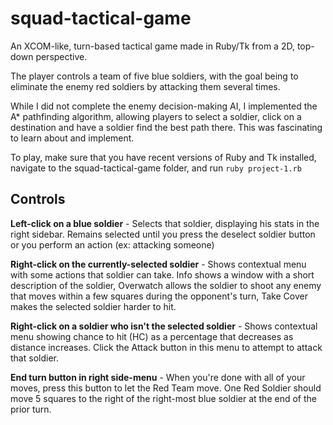 # squad-tactical-game
An XCOM-like, turn-based tactical game made in Ruby/Tk from a 2D, top-down perspective.

The player controls a team of five blue soldiers, with the goal being to eliminate the enemy red soldiers by attacking them 
several times.

While I did not complete the enemy decision-making AI, I implemented the A* pathfinding algorithm, allowing players to 
select a soldier, click on a destination and have a soldier find the best path there. This was fascinating to learn about 
and implement.

To play, make sure that you have recent versions of Ruby and Tk installed, navigate to the squad-tactical-game folder, 
and run `ruby project-1.rb`

## Controls
**Left-click on a blue soldier** - Selects that soldier, displaying his stats in the right sidebar. 
Remains selected until you press the deselect soldier button or you perform an action (ex: attacking someone)

**Right-click on the currently-selected soldier** - Shows contextual menu with some actions that soldier can take. 
Info shows a window with a short description of the soldier, Overwatch allows the soldier to shoot any enemy that moves
within a few squares during the opponent's turn, Take Cover makes the selected soldier harder to hit.

**Right-click on a soldier who isn't the selected soldier** - Shows contextual menu showing chance to hit (HC) as a percentage 
that decreases as distance increases. Click the Attack button in this menu to attempt to attack that soldier.

**End turn button in right side-menu** - When you're done with all of your moves, press this button to let the Red Team move.
One Red Soldier should move 5 squares to the right of the right-most blue soldier at the end of the prior turn.
